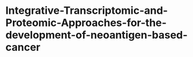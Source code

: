 # Integrative-Transcriptomic-and-Proteomic-Approaches-for-the-development-of-neoantigen-based-cancer